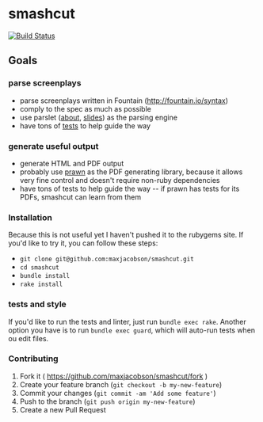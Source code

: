 # smashcut

[![Build Status](https://travis-ci.org/maxjacobson/smashcut.svg?branch=master)](https://travis-ci.org/maxjacobson/smashcut)

## Goals

### parse screenplays

* parse screenplays written in Fountain (<http://fountain.io/syntax>)
* comply to the spec as much as possible
* use parslet ([about][1], [slides][2]) as the parsing engine
* have tons of [tests][3] to help guide the way

[1]: http://kschiess.github.io/parslet/
[2]: https://speakerdeck.com/promptworks/writing-dsls-with-parslet-nyc-dot-rb
[3]: http://rspec.info/

### generate useful output

* generate HTML and PDF output
* probably use [prawn][4] as the PDF generating library, because it allows very
  fine control and doesn't require non-ruby dependencies
* have tons of tests to help guide the way -- if prawn has tests for its PDFs,
  smashcut can learn from them

[4]: http://prawnpdf.org/

### Installation

Because this is not useful yet I haven't pushed it to the rubygems site. If
you'd like to try it, you can follow these steps:

* `git clone git@github.com:maxjacobson/smashcut.git`
* `cd smashcut`
* `bundle install`
* `rake install`

### tests and style

If you'd like to run the tests and linter, just run `bundle exec rake`. Another
option you have is to run `bundle exec guard`, which will auto-run tests when
ou edit files.

### Contributing

1. Fork it ( https://github.com/maxjacobson/smashcut/fork )
1. Create your feature branch (`git checkout -b my-new-feature`)
1. Commit your changes (`git commit -am 'Add some feature'`)
1. Push to the branch (`git push origin my-new-feature`)
1. Create a new Pull Request
